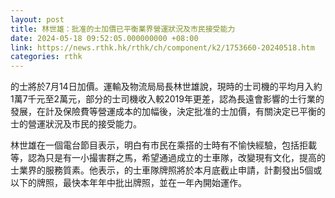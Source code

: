 ```yaml
---
layout: post
title: 林世雄：批准的士加價已平衡業界營運狀況及市民接受能力
date: 2024-05-18 09:52:05.000000000 +08:00
link: https://news.rthk.hk/rthk/ch/component/k2/1753660-20240518.htm
categories: rthk
---
```


的士將於7月14日加價。運輸及物流局局長林世雄說，現時的士司機的平均月入約1萬7千元至2萬元，部分的士司機收入較2019年更差，認為長遠會影響的士行業的發展，在計及保險費等營運成本的加幅後，決定批准的士加價，有關決定已平衡的士的營運狀況及市民的接受能力。

林世雄在一個電台節目表示，明白有市民在乘搭的士時有不愉快經驗，包括拒載等，認為只是有一小撮害群之馬，希望通過成立的士車隊，改變現有文化，提高的士業界的服務質素。他表示，的士車隊牌照將於本月底截止申請，計劃發出5個或以下的牌照，最快本年年中批出牌照，並在一年內開始運作。
